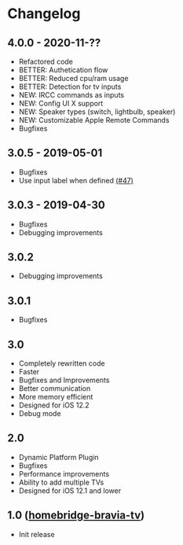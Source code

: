 # Changelog


## 4.0.0 - 2020-11-??
- Refactored code
- BETTER: Authetication flow
- BETTER: Reduced cpu/ram usage
- BETTER: Detection for tv inputs
- NEW: IRCC commands as inputs
- NEW: Config UI X support
- NEW: Speaker types (switch, lightbulb, speaker)
- NEW: Customizable Apple Remote Commands
- Bugfixes

## 3.0.5 - 2019-05-01
- Bugfixes
- Use input label when defined [(#47)](https://github.com/SeydX/homebridge-bravia-tvos/pull/47)

## 3.0.3 - 2019-04-30
- Bugfixes
- Debugging improvements

## 3.0.2
- Debugging improvements

## 3.0.1
- Bugfixes

## 3.0
- Completely rewritten code
- Faster
- Bugfixes and Improvements
- Better communication
- More memory efficient
- Designed for iOS 12.2
- Debug mode

## 2.0
- Dynamic Platform Plugin
- Bugfixes
- Performance improvements
- Ability to add multiple TVs
- Designed for iOS 12.1 and lower

## 1.0 ([homebridge-bravia-tv](https://github.com/SeydX/homebridge-bravia-tv))
- Init release
